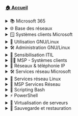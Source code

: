 #### [🏠 Accueil](/README.md)

<details>
<summary>📚 Microsoft 365</summary>

- [Découverte](/010-microsoft365/01-découverte/découverte.md)
- [Word](/010-microsoft365/02-word/word.md)
- [Excel](/010-microsoft365/03-excel/excel.md)
- [Outlook](/010-microsoft365/04-outlook/outlook.md)
- [OneDrive, Teams, SharePoint](/010-microsoft365/05-onedrive-teams-sharepoint/onedrive-teams-sharepoint.md)

</details>

<details>
<summary>🌐 Base des réseaux</summary>

- [Modèle OSI](/020-base-des-réseaux/01-modèle-osi/modèle-osi.md)
- [Unités informatiques](/020-base-des-réseaux/02-unités-informatiques/unités-informatiques.md)
- [Adressage IPv4](/020-base-des-réseaux/03-adressage-ipv4/adressage-ipv4.md)
- [Communication](/020-base-des-réseaux/04-communication/communication.md)
- [Premières commandes](/020-base-des-réseaux/05-premières-commandes/premières-commandes.md)
- [Adressage IPv6](/020-base-des-réseaux/06-adressage-ipv6/adressage-ipv6.md)

</details>

<details>
<summary>🪟 Systèmes clients Microsoft</summary>

- [Systèmes d’exploitation](/030-systèmes-clients-microsoft/01-systèmes-d’exploitation/systèmes-d’exploitation.md)
- [Installation](/030-systèmes-clients-microsoft/02-installation/installation.md)
    - [🛠 Exemple](/030-systèmes-clients-microsoft/02-installation/exemple-pratique.md)
- [Interagir avec Windows](/030-systèmes-clients-microsoft/03-interagir-avec-windows/interagir-avec-windows.md)
    - [🛠 Exemple](/030-systèmes-clients-microsoft/03-interagir-avec-windows/exemple-pratique.md)
- [Gestion stockage](/030-systèmes-clients-microsoft/04-gestion-stockage/gestion-stockage.md)
    - [🛠 Exemple](/030-systèmes-clients-microsoft/04-gestion-stockage/exemple-pratique.md)
- [Utilisateurs et groupes](/030-systèmes-clients-microsoft/05-utilisateurs-et-groupes/utilisateurs-et-groupes.md)
    - [🛠 Exemple](/030-systèmes-clients-microsoft/05-utilisateurs-et-groupes/exemple-pratique.md)
- [Sécurité NTFS et ACL](/030-systèmes-clients-microsoft/06-sécurité-ntfs-et-acl/sécurité-ntfs-et-acl.md)
    - [🛠 Exemple](/030-systèmes-clients-microsoft/06-sécurité-ntfs-et-acl/exemple-pratique.md)
- [Gestion réseau et pare-feu](/030-systèmes-clients-microsoft/07-gestion-réseau-et-pare-feu/gestion-réseau-et-pare-feu.md)
    - [🛠 Exemple](/030-systèmes-clients-microsoft/07-gestion-réseau-et-pare-feu/exemple-pratique.md)
- [Partage de ressources](/030-systèmes-clients-microsoft/08-partage-de-ressources/partage-de-ressources.md)
    - [🛠 Exemple](/030-systèmes-clients-microsoft/08-partage-de-ressources/exemple-pratique.md)
- [Pilotes et imprimantes](/030-systèmes-clients-microsoft/09-pilotes-et-mprimantes/pilotes-et-mprimantes.md)
    - [🛠 Exemple](/030-systèmes-clients-microsoft/09-pilotes-et-mprimantes/exemple-pratique.md)
- [Maintenance système](/030-systèmes-clients-microsoft/10-maintenance-système/maintenance-système.md)
    - [🛠 Exemple](/030-systèmes-clients-microsoft/10-maintenance-système/exemple-pratique.md)
- [Plus loin avec PowerShell](/030-systèmes-clients-microsoft/11-plus-loin-avec-powershell/plus-loin-avec-powershell.md)
    - [🛠 Exemple](/030-systèmes-clients-microsoft/11-plus-loin-avec-powershell/exemple-pratique.md)
- [Capture et déploiement d’image](/030-systèmes-clients-microsoft/12-introduction-capture-et-déploiement-d’image/introduction-capture-et-déploiement-d’image.md)
    - [🛠 Exemple](/030-systèmes-clients-microsoft/12-introduction-capture-et-déploiement-d’image/exemple-pratique.md)
- [Stratégies groupe local](/030-systèmes-clients-microsoft/13-stratégies-groupe-local/stratégies-groupe-local.md)
    - [🛠 Exemple](/030-systèmes-clients-microsoft/13-stratégies-groupe-local/exemple-pratique.md)
- [🧾 Synthèse](/030-systèmes-clients-microsoft/synthèse/synthèse.md)

</details>

<details>
<summary>🐧 Utilisation GNU/Linux</summary>

- [Introduction Linux](/040-utilisation-distribution-gnulinux/01-introduction-linux/introduction-linux.md)
- [Découverte OS Linux](/040-utilisation-distribution-gnulinux/02-découverte-os-linux/découverte-os-linux.md)
    - [🛠 Exemple](/040-utilisation-distribution-gnulinux/02-découverte-os-linux/exemple-pratique.md)
- [Découverte Shell](/040-utilisation-distribution-gnulinux/03-découverte-shell/découverte-shell.md)
    - [🛠 Exemple](/040-utilisation-distribution-gnulinux/03-découverte-shell/exemple-pratique.md)
- [Fichiers et dossiers](/040-utilisation-distribution-gnulinux/04-fichiers-et-dossiers/fichiers-et-dossiers.md)
    - [🛠 Exemple](/040-utilisation-distribution-gnulinux/04-fichiers-et-dossiers/exemple-pratique.md)
- [Utiliser des fichiers](/040-utilisation-distribution-gnulinux/05-utiliser-des-fichiers/utiliser-des-fichiers.md)
    - [🛠 Exemple](/040-utilisation-distribution-gnulinux/05-utiliser-des-fichiers/exemple-pratique.md)
- [Spécificités du shell Bash](/040-utilisation-distribution-gnulinux/06-spécificités-shell-bash/spécificités-shell-bash.md)
    - [🛠 Exemple](/040-utilisation-distribution-gnulinux/06-spécificités-shell-bash/exemple-pratique.md)
- [Éditer du texte](/040-utilisation-distribution-gnulinux/07-éditer-du-texte/éditer-du-texte.md)
    - [🛠 Exemple](/040-utilisation-distribution-gnulinux/07-éditer-du-texte/exemple-pratique.md)
- [Mécanismes avancés](/040-utilisation-distribution-gnulinux/08-mécanismes-avancés/mécanismes-avancés.md)
    - [🛠 Exemple](/040-utilisation-distribution-gnulinux/08-mécanismes-avancés/exemple-pratique.md)
- [🧾 Synthèse](/040-utilisation-distribution-gnulinux/synthèse/synthèse.md)

</details>

<details>
<summary>🛠️ Administration GNU/Linux</summary>

- [Présentation Debian GNU/Linux](/050-administration-distribution-gnulinux/01-présentation-debian-gnulinux/présentation-debian-gnulinux.md)
- [Installation](/050-administration-distribution-gnulinux/02-installation-distribution-debian/installation-distribution-debian.md)
    - [🛠 Exemple](/050-administration-distribution-gnulinux/02-installation-distribution-debian/exemple-pratique.md)
- [Démarrage système](/050-administration-distribution-gnulinux/03-démarrage-distribution-debian/démarrage-distribution-debian.md)
    - [🛠 Exemple](/050-administration-distribution-gnulinux/03-démarrage-distribution-debian/exemple-pratique.md)
- [Mode maintenance](/050-administration-distribution-gnulinux/04-debian-mode-maintenance/debian-mode-maintenance.md)
    - [🛠 Exemple](/050-administration-distribution-gnulinux/04-debian-mode-maintenance/exemple-pratique.md)
- [Gestion réseau](/050-administration-distribution-gnulinux/05-gestion-réseau/gestion-réseau.md)
    - [🛠 Exemple](/050-administration-distribution-gnulinux/05-gestion-réseau/exemple-pratique.md)
- [Gestion des paquets](/050-administration-distribution-gnulinux/06-gestion-des-paquets-logicielles/gestion-des-paquets-logicielles.md)
    - [🛠 Exemple](/050-administration-distribution-gnulinux/06-gestion-des-paquets-logicielles/exemple-pratique.md)
- [Espaces de stockage](/050-administration-distribution-gnulinux/07-gestion-des-espaces-de-stockage/gestion-des-espaces-de-stockage.md)
    - [🛠 Exemple](/050-administration-distribution-gnulinux/07-gestion-des-espaces-de-stockage/exemple-pratique.md)
- [LVM](/050-administration-distribution-gnulinux/08-gestion-des-espaces-de-stockage-lvm/gestion-des-espaces-de-stockage-lvm.md)
    - [🛠 Exemple](/050-administration-distribution-gnulinux/08-gestion-des-espaces-de-stockage-lvm/exemple-pratique.md)
- [File system](/050-administration-distribution-gnulinux/09-gestion-des-espaces-de-stockage-file-system/gestion-des-espaces-de-stockage-file-system.md)
    - [🛠 Exemple](/050-administration-distribution-gnulinux/09-gestion-des-espaces-de-stockage-file-system/exemple-pratique.md)
- [Utilisateurs et groupes](/050-administration-distribution-gnulinux/10-gestion-des-utilisateurs-et-groupes/gestion-des-utilisateurs-et-groupes.md)
    - [🛠 Exemple](/050-administration-distribution-gnulinux/10-gestion-des-utilisateurs-et-groupes/exemple-pratique.md)
- [Droits sur les fichiers](/050-administration-distribution-gnulinux/11-droits-sur-les-fichiers-et-répertoires/droits-sur-les-fichiers-et-répertoires.md)
    - [🛠 Exemple](/050-administration-distribution-gnulinux/11-droits-sur-les-fichiers-et-répertoires/exemple-pratique.md)
- [Maintenance système](/050-administration-distribution-gnulinux/12-maintenance-système-en-production/maintenance-système-en-production.md)
    - [🛠 Exemple](/050-administration-distribution-gnulinux/12-maintenance-système-en-production/exemple-pratique.md)
- [🧾 Synthèse](/050-administration-distribution-gnulinux/synthèse/synthèse.md)

</details>

<details>
<summary>📘 Sensibilisation ITIL</summary>

- [Présentation](/060-sensibilisation-itil/01-présentation/présentation.md)
- [Gestion des services](/060-sensibilisation-itil/02-gestion-des-services/gestion-des-services.md)
- [Stratégie & conception](/060-sensibilisation-itil/03-stratégie-et-conception-des-services/stratégie-et-conception-des-services.md)
    - [🛠 Exemple](/060-sensibilisation-itil/03-stratégie-et-conception-des-services/exemple-pratique.md)
- [Transition des services](/060-sensibilisation-itil/04-transition-des-services/transition-des-services.md)
    - [🛠 Exemple](/060-sensibilisation-itil/04-transition-des-services/exemple-pratique.md)
- [Découverte de GLPI](/060-sensibilisation-itil/05-découverte-glpi/découverte-glpi.md)
- [Exploitation des services](/060-sensibilisation-itil/06-exploitation-des-services/exploitation-des-services.md)
- [Amélioration continue](/060-sensibilisation-itil/07-amélioration-continue-des-services/amélioration-continue-des-services.md)
- [Savoir / savoir-faire / savoir-être](/060-sensibilisation-itil/08-savoir-savoir-faire-savoir-être/savoir-savoir-faire-savoir-être.md)
- [Assistance GLPI](/060-sensibilisation-itil/09-assistance-glpi/assistance-glpi.md)
    - [🛠 Exemple](/060-sensibilisation-itil/09-assistance-glpi/exemple-pratique.md)
- [🧾 Synthèse](/060-sensibilisation-itil/synthèse/synthèse.md)

</details>

<details>
<summary>🧑‍💻 MSP - Systèmes clients</summary>

- [Analyse](/070-mise-en-situation-professionnelle-systèmes-clients/01-analyse.md)
- [Installation systèmes](/070-mise-en-situation-professionnelle-systèmes-clients/02-installation-systèmes.md)
- [Utilisateurs & environnement](/070-mise-en-situation-professionnelle-systèmes-clients/03-utilisateurs-environnement.md)
- [Stockage de ressources](/070-mise-en-situation-professionnelle-systèmes-clients/04-stockage-ressources.md)
- [Configuration avancée](/070-mise-en-situation-professionnelle-systèmes-clients/05-configuration-avancee.md)
- [Applications](/070-mise-en-situation-professionnelle-systèmes-clients/06-applications.md)
- [Sauvegarde & restauration](/070-mise-en-situation-professionnelle-systèmes-clients/07-sauvegarde-restauration.md)
- [LVM](/070-mise-en-situation-professionnelle-systèmes-clients/08-lvm.md)
- [🧾 Synthèse](/070-mise-en-situation-professionnelle-systèmes-clients/synthèse.md)

</details>

<details>
<summary>📡 Réseaux & téléphonie IP</summary>

- [Introduction](/080-réseaux-et-téléphonie-ip/01-introduction/introduction.md)
- [Réseaux](/080-réseaux-et-téléphonie-ip/02-réseaux/réseaux.md)
- [Commutateur](/080-réseaux-et-téléphonie-ip/03-commutateur/commutateur.md)
    - [🛠 Exemple](/080-réseaux-et-téléphonie-ip/03-commutateur/exemple-pratique.md)
- [Routeur](/080-réseaux-et-téléphonie-ip/04-routeur/routeur.md)
    - [🛠 Exemple](/080-réseaux-et-téléphonie-ip/04-routeur/exemple-pratique.md)
- [Sécurité](/080-réseaux-et-téléphonie-ip/05-sécurité/sécurité.md)
    - [🛠 Exemple](/080-réseaux-et-téléphonie-ip/05-sécurité/exemple-pratique.md)
- [Cybersécurité - bases](/080-réseaux-et-téléphonie-ip/06-cybersécurité-bases/cybersécurité-bases.md)
- [Cybersécurité - règles & hygiène](/080-réseaux-et-téléphonie-ip/07-cybersécurité-règles-hygiène/cybersécurité-règles-hygiène.md)
- [TOIP](/080-réseaux-et-téléphonie-ip/08-toip/toip.md)
    - [🛠 Exemple](/080-réseaux-et-téléphonie-ip/08-toip/exemple-pratique.md)
- [🧾 Synthèse](/080-réseaux-et-téléphonie-ip/synthèse/synthèse.md)

</details>

<details>
<summary>🛠️ Services réseau Microsoft</summary>

- [Administration Windows](/090-services-réseau-en-environnement-microsoft/01-administration-windows/administration-windows.md)
    - [🛠 Exemple](/090-services-réseau-en-environnement-microsoft/01-administration-windows/exemple-pratique.md)
- [Active Directory](/090-services-réseau-en-environnement-microsoft/02-active-directory/active-directory.md)
    - [🛠 Exemple](/090-services-réseau-en-environnement-microsoft/02-active-directory/exemple-pratique.md)
- [Stratégies de groupe](/090-services-réseau-en-environnement-microsoft/03-stratégies-de-groupe/stratégies-de-groupe.md)
    - [🛠 Exemple](/090-services-réseau-en-environnement-microsoft/03-stratégies-de-groupe/exemple-pratique.md)
- [Routage](/090-services-réseau-en-environnement-microsoft/04-routage/routage.md)
    - [🛠 Exemple](/090-services-réseau-en-environnement-microsoft/04-routage/exemple-pratique.md)
- [Service DHCP](/090-services-réseau-en-environnement-microsoft/05-service-dhcp/service-dhcp.md)
    - [🛠 Exemple](/090-services-réseau-en-environnement-microsoft/05-service-dhcp/exemple-pratique.md)
- [Service DNS](/090-services-réseau-en-environnement-microsoft/06-service-dns/service-dns.md)
    - [🛠 Exemple](/090-services-réseau-en-environnement-microsoft/06-service-dns/exemple-pratique.md)
- [🧾 Synthèse](/090-services-réseau-en-environnement-microsoft/synthèse/synthèse.md)

</details>

<details>
<summary>🐧 Services réseau Linux</summary>

- [Introduction](/100-services-réseau-en-environnement-linux/01-introduction/introduction.md)
- [Adressage réseau](/100-services-réseau-en-environnement-linux/02-adressage-réseau/adressage-réseau.md)
    - [🛠 Exemple](/100-services-réseau-en-environnement-linux/02-adressage-réseau/exemple-pratique.md)
- [Routage et NAT](/100-services-réseau-en-environnement-linux/03-routage-et-nat/routage-et-nat.md)
    - [🛠 Exemple](/100-services-réseau-en-environnement-linux/03-routage-et-nat/exemple-pratique.md)
- [Administration à distance](/100-services-réseau-en-environnement-linux/04-administration-à-distance/administration-à-distance.md)
    - [🛠 Exemple](/100-services-réseau-en-environnement-linux/04-administration-à-distance/exemple-pratique.md)
- [DNS Résolveur](/100-services-réseau-en-environnement-linux/05-dns-résolveur/dns-résolveur.md)
    - [🛠 Exemple](/100-services-réseau-en-environnement-linux/05-dns-résolveur/exemple-pratique.md)
- [DHCP](/100-services-réseau-en-environnement-linux/06-dhcp/dhcp.md)
    - [🛠 Exemple](/100-services-réseau-en-environnement-linux/06-dhcp/exemple-pratique.md)
- [DNS autoritaire sur zone](/100-services-réseau-en-environnement-linux/07-dns-autoritaire-sur-zone/dns-autoritaire-sur-zone.md)
    - [🛠 Exemple](/100-services-réseau-en-environnement-linux/07-dns-autoritaire-sur-zone/exemple-pratique.md)
- [🧾 Synthèse](/100-services-réseau-en-environnement-linux/synthèse/synthèse.md)

</details>

<details>
<summary>🧪 MSP Services Réseau</summary>

- [Analyse](/120-mise-en-situation-professionnelle-services-réseau/01-analyse.md)
- [Architecture](/120-mise-en-situation-professionnelle-services-réseau/02-architecture.md)
- [Serveurs](/120-mise-en-situation-professionnelle-services-réseau/03-serveurs.md)
- [Clients](/120-mise-en-situation-professionnelle-services-réseau/04-clients.md)
- [Services DHCP & DNS](/120-mise-en-situation-professionnelle-services-réseau/05-services-dhcp-dns.md)
- [Domaine AD](/120-mise-en-situation-professionnelle-services-réseau/06-domaine-ad.md)
- [Structure AD](/120-mise-en-situation-professionnelle-services-réseau/07-structure-admd)
- [Partages](/120-mise-en-situation-professionnelle-services-réseau/08-partages.md)
- [GPO](/120-mise-en-situation-professionnelle-services-réseau/09-gpo.md)
- [Redondance](/120-mise-en-situation-professionnelle-services-réseau/10-redondance.md)
- [Administration à distance](/120-mise-en-situation-professionnelle-services-réseau/11-administration-à-distance.md)
- [🧾 Synthèse](/120-mise-en-situation-professionnelle-services-réseau/synthèse.md)

</details>

<details>
<summary>🐚 Scripting Bash</summary>

- [Analyse](/130-initiation-au-scripting-bash/01-analyse/analyse.md)
    - [🛠 Exemple](/130-initiation-au-scripting-bash/01-analyse/exemple-pratique.md)
- [Écriture](/130-initiation-au-scripting-bash/02-écriture/écriture.md)
    - [🛠 Exemple](/130-initiation-au-scripting-bash/02-écriture/exemple-pratique.md)
- [Commandes utiles](/130-initiation-au-scripting-bash/03-premières-commandes-utiles/premières-commandes-utiles.md)
    - [🛠 Exemple](/130-initiation-au-scripting-bash/03-premières-commandes-utiles/exemple-pratique.md)
- [Variables](/130-initiation-au-scripting-bash/04-variables/variables.md)
    - [🛠 Exemple](/130-initiation-au-scripting-bash/04-variables/exemple-pratique.md)
- [Caractères spéciaux](/130-initiation-au-scripting-bash/05-caractères-spéciaux/caractères-spéciaux.md)
    - [🛠 Exemple](/130-initiation-au-scripting-bash/05-caractères-spéciaux/exemple-pratique.md)
- [Exécution conditionnelle](/130-initiation-au-scripting-bash/06-exécution-conditionnelle/exécution-conditionnelle.md)
    - [🛠 Exemple](/130-initiation-au-scripting-bash/06-exécution-conditionnelle/exemple-pratique.md)
- [Structures de boucle](/130-initiation-au-scripting-bash/07-structures-de-boucle/structures-de-boucle.md)
    - [🛠 Exemple](/130-initiation-au-scripting-bash/07-structures-de-boucle/exemple-pratique.md)
- [Fonctions](/130-initiation-au-scripting-bash/08-fonctions/fonctions.md)
    - [🛠 Exemple](/130-initiation-au-scripting-bash/08-fonctions/exemple-pratique.md)
- [🧾 Synthèse](/130-initiation-au-scripting-bash/synthèse/synthèse.md)

</details>

<details>
<summary>⚡ PowerShell</summary>

- [Présentation](/140-initiation-à-powershell/01-présentation/présentation.md)
    - [🛠 Exemple](/140-initiation-à-powershell/01-présentation/exemple-pratique.md)
- [Langage objet](/140-initiation-à-powershell/02-langage-objet/langage-objet.md)
    - [🛠 Exemple](/140-initiation-à-powershell/02-langage-objet/exemple-pratique.md)
- [Manipulation des objets](/140-initiation-à-powershell/03-manipulation-des-objets/manipulation-des-objets.md)
    - [🛠 Exemple](/140-initiation-à-powershell/03-manipulation-des-objets/exemple-pratique.md)
- [Structures et variables](/140-initiation-à-powershell/04-structures-et-variables/structures-et-variables.md)
    - [🛠 Exemple](/140-initiation-à-powershell/04-structures-et-variables/exemple-pratique.md)
- [Réalisation de script](/140-initiation-à-powershell/05-réalisation-de-script/réalisation-de-script.md)
    - [🛠 Exemple](/140-initiation-à-powershell/05-réalisation-de-script/exemple-pratique.md)
- [Pour aller plus loin](/140-initiation-à-powershell/06-pour-aller-plus-loin/pour-aller-plus-loin.md)
    - [🛠 Exemple](/140-initiation-à-powershell/06-pour-aller-plus-loin/exemple-pratique.md)
- [🧾 Synthèse](/140-initiation-à-powershell/synthèse/synthèse.md)

</details>

<details>
<summary>🧱 Virtualisation de serveurs</summary>

- [Présentation](/110-virtualisation-de-serveurs/01-présentation/présentation.md)
- [Applications sur poste de travail](/110-virtualisation-de-serveurs/02-applications-sur-poste-de-travail/applications-sur-poste-de-travail.md)
    - [🛠 Exemple](/110-virtualisation-de-serveurs/02-applications-sur-poste-de-travail/exemple-pratique.md)
- [Virtualisation des serveurs](/110-virtualisation-de-serveurs/03-virtualisation-des-serveurs/virtualisation-des-serveurs.md)
- [Découverte d’Hyper-V](/110-virtualisation-de-serveurs/04-découverte-d’hyper-v/découverte-d’hyper-v.md)
    - [🛠 Exemple](/110-virtualisation-de-serveurs/04-découverte-d’hyper-v/exemple-pratique.md)
- [Composantes vSphere](/110-virtualisation-de-serveurs/05-composantes-infrastructure-vsphere/composantes-infrastructure-vsphere.md)
    - [🛠 Exemple](/110-virtualisation-de-serveurs/05-composantes-infrastructure-vsphere/exemple-pratique.md)
- [Gestion réseau](/110-virtualisation-de-serveurs/06-gestion-réseau/gestion-réseau.md)
    - [🛠 Exemple](/110-virtualisation-de-serveurs/06-gestion-réseau/exemple-pratique.md)
- [Gestion stockage](/110-virtualisation-de-serveurs/07-gestion-stockage/gestion-stockage.md)
    - [🛠 Exemple](/110-virtualisation-de-serveurs/07-gestion-stockage/exemple-pratique.md)
- [Gestion datacenter](/110-virtualisation-de-serveurs/08-gestion-datacenter/gestion-datacenter.md)
    - [🛠 Exemple](/110-virtualisation-de-serveurs/08-gestion-datacenter/exemple-pratique.md)
- [🧾 Synthèse](/110-virtualisation-de-serveurs/synthèse/synthèse.md)

</details>

<details>
<summary>💾 Sauvegarde et restauration</summary>

- [Concepts, enjeux et définitions](/145-sauvegarde-et-restauration/01-concept-enjeux-définition/concept-enjeux-définition.md)
    - [🛠 Exemple](/145-sauvegarde-et-restauration/01-concept-enjeux-définition/exemple-pratique.md)
- [Types de sauvegarde](/145-sauvegarde-et-restauration/02-types-de-sauvegarde/types-de-sauvegarde.md)
    - [🛠 Exemple](/145-sauvegarde-et-restauration/02-types-de-sauvegarde/exemple-pratique.md)
- [Gestion stockage](/145-sauvegarde-et-restauration/03-gestion-stockage/gestion-stockage.md)
    - [🛠 Exemple](/145-sauvegarde-et-restauration/03-gestion-stockage/exemple-pratique.md)
- [Redondance / RAID](/145-sauvegarde-et-restauration/04-redondance-données-raid/redondance-données-raid.md)
    - [🛠 Exemple](/145-sauvegarde-et-restauration/04-redondance-données-raid/exemple-pratique.md)
- [🧾 Synthèse](/145-sauvegarde-et-restauration/synthèse/synthèse.md)

</details>
